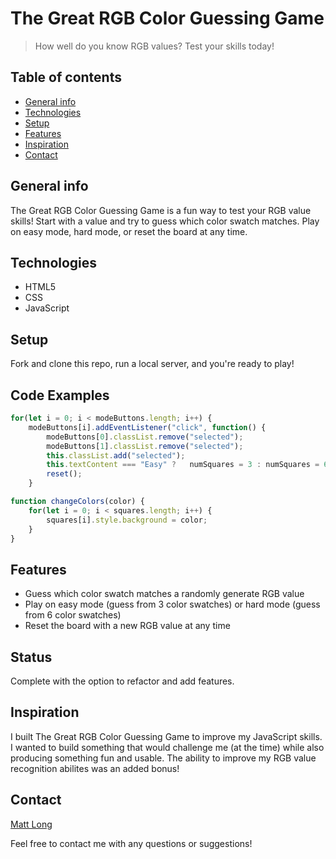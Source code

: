 # The Great RGB Color Guessing Game
> How well do you know RGB values? Test your skills today!

## Table of contents
* [General info](#general-info)
* [Technologies](#technologies)
* [Setup](#setup)
* [Features](#features)
* [Inspiration](#inspiration)
* [Contact](#contact)

## General info
The Great RGB Color Guessing Game is a fun way to test your RGB value skills! Start with a value and try to guess which color swatch matches. Play on easy mode, hard mode, or reset the board at any time.

## Technologies
* HTML5
* CSS
* JavaScript

## Setup
Fork and clone this repo, run a local server, and you're ready to play!

## Code Examples
```javaScript
for(let i = 0; i < modeButtons.length; i++) {
	modeButtons[i].addEventListener("click", function() {
		modeButtons[0].classList.remove("selected");
		modeButtons[1].classList.remove("selected");
		this.classList.add("selected");	
		this.textContent === "Easy" ?	numSquares = 3 : numSquares = 6;
		reset();
	}
```

```javascript
function changeColors(color) {
	for(let i = 0; i < squares.length; i++) {
		squares[i].style.background = color;
	}
}
```

## Features
* Guess which color swatch matches a randomly generate RGB value
* Play on easy mode (guess from 3 color swatches) or hard mode (guess from 6 color swatches)
* Reset the board with a new RGB value at any time

## Status
Complete with the option to refactor and add features.

## Inspiration
I built The Great RGB Color Guessing Game to improve my JavaScript skills. I wanted to build something that would challenge me (at the time) while also producing something fun and usable. The ability to improve my RGB value recognition abilites was an added bonus!

## Contact
[Matt Long](https://www.linkedin.com/in/mattlong34/)

Feel free to contact me with any questions or suggestions!

